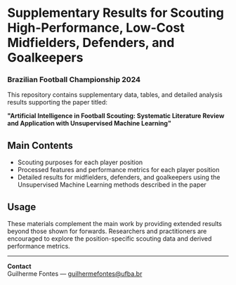 # Supplementary Results for Scouting High-Performance, Low-Cost Midfielders, Defenders, and Goalkeepers  
### Brazilian Football Championship 2024

This repository contains supplementary data, tables, and detailed analysis results supporting the paper titled:

**"Artificial Intelligence in Football Scouting: Systematic Literature Review and Application with Unsupervised Machine Learning"**

## Main Contents

- Scouting purposes for each player position
- Processed features and performance metrics for each player position 
- Detailed results for midfielders, defenders, and goalkeepers using the Unsupervised Machine Learning methods described in the paper

## Usage

These materials complement the main work by providing extended results beyond those shown for forwards. Researchers and practitioners are encouraged to explore the position-specific scouting data and derived performance metrics.

---

**Contact**  
Guilherme Fontes — guilhermefontes@ufba.br  
